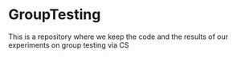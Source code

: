 # GroupTesting
This is a repository where we keep the code and the results of our experiments on group testing via CS
